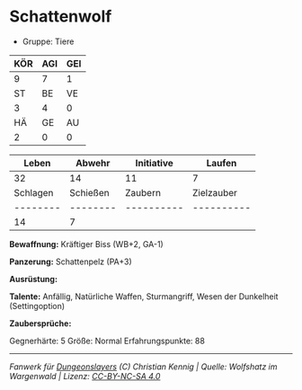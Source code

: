 # Schattenwolf  
- Gruppe: Tiere  

| KÖR | AGI | GEI |  
| --- | --- | --- |  
| 9   | 7   | 1   |
| ST  | BE  | VE  |  
| 3   | 4   | 0   |
| HÄ  | GE  | AU  |  
| 2   | 0   | 0   |


| Leben    | Abwehr   | Initiative | Laufen     |
| -------- | -------- | ---------- | ---------- |
| 32       | 14       | 11         | 7          |
| Schlagen | Schießen | Zaubern    | Zielzauber |
| -------- | -------- | ---------- | ---------- |
| 14       | 7        |            |            |

**Bewaffnung:**
Kräftiger Biss (WB+2, GA-1)

**Panzerung:**
Schattenpelz (PA+3)

**Ausrüstung:**


**Talente:**
Anfällig, Natürliche Waffen, Sturmangriff, Wesen der Dunkelheit (Settingoption)

**Zaubersprüche:**


Gegnerhärte: 5
Größe: Normal
Erfahrungspunkte: 88



___
*Fanwerk für [Dungeonslayers](https://www.dungeonslayers.net/) (C) Christian Kennig | Quelle: Wolfshatz im Wargenwald | Lizenz: [CC-BY-NC-SA 4.0](https://creativecommons.org/licenses/by-nc-sa/4.0/deed.de)*